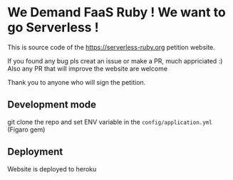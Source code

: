 # We Demand FaaS Ruby ! We want to go Serverless !

This is source code of the https://serverless-ruby.org petition website.

If you found any bug pls creat an issue or make a PR, much appriciated
:) Also any PR that will improve the website are welcome


Thank you to anyone who will sign the petition.


## Development mode

git clone the repo and set ENV variable in the `config/application.yml`
(Figaro gem)


## Deployment

Website is deployed to heroku 


